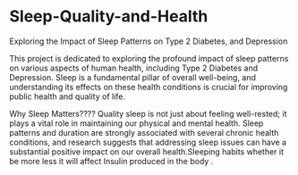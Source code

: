 # Sleep-Quality-and-Health
Exploring the Impact of Sleep Patterns on Type 2 Diabetes,  and Depression


This project is dedicated to exploring the profound impact of sleep patterns on various aspects of human health, including Type 2 Diabetes and Depression. Sleep is a fundamental pillar of overall well-being, and understanding its effects on these health conditions is crucial for improving public health and quality of life.
 
Why Sleep Matters????
Quality sleep is not just about feeling well-rested; it plays a vital role in maintaining our physical and mental health. Sleep patterns and duration are strongly associated with several chronic health conditions, and research suggests that addressing sleep issues can have a substantial positive impact on our overall health.Sleeping habits whether it be more less it will affect Insulin produced in the body . 
